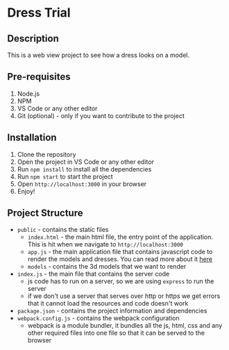 # Dress Trial

## Description

This is a web view project to see how a dress looks on a model.

## Pre-requisites

1. Node.js
2. NPM
3. VS Code or any other editor
4. Git (optional) - only if you want to contribute to the project

## Installation

1. Clone the repository
2. Open the project in VS Code or any other editor
3. Run `npm install` to install all the dependencies
4. Run `npm start` to start the project
5. Open `http://localhost:3000` in your browser
6. Enjoy!

## Project Structure

- `public` - contains the static files
  - `index.html` - the main html file, the entry point of the application. This is hit when we navigate to `http://localhost:3000`
  - `app.js` - the main application file that contains javascript code to render the models and dresses. You can read more about it [here](./app.md)
  - `models` - contains the 3d models that we want to render
- `index.js` - the main file that contains the server code
  - js code has to run on a server, so we are using `express` to run the server
  - if we don't use a server that serves over http or https we get errors that it cannot load the resources and code doesn't work
- `package.json` - contains the project information and dependencies
- `webpack.config.js` - contains the webpack configuration
  - webpack is a module bundler, it bundles all the js, html, css and any other required files into one file so that it can be served to the browser

